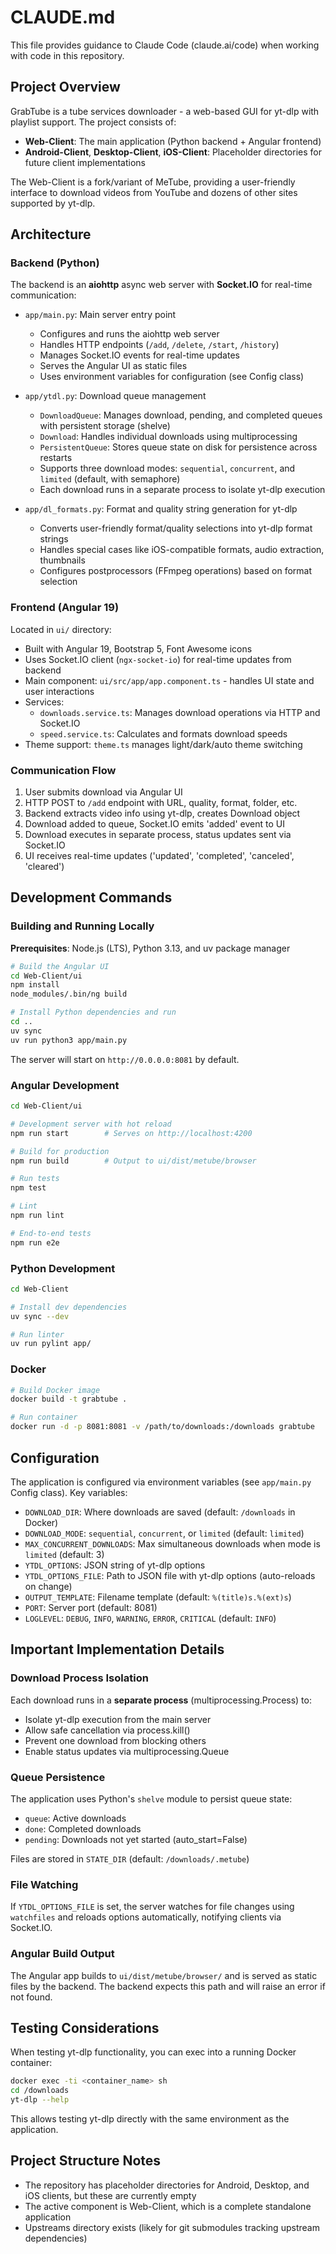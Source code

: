 # CLAUDE.md

This file provides guidance to Claude Code (claude.ai/code) when working with code in this repository.

## Project Overview

GrabTube is a tube services downloader - a web-based GUI for yt-dlp with playlist support. The project consists of:
- **Web-Client**: The main application (Python backend + Angular frontend)
- **Android-Client**, **Desktop-Client**, **iOS-Client**: Placeholder directories for future client implementations

The Web-Client is a fork/variant of MeTube, providing a user-friendly interface to download videos from YouTube and dozens of other sites supported by yt-dlp.

## Architecture

### Backend (Python)
The backend is an **aiohttp** async web server with **Socket.IO** for real-time communication:

- `app/main.py`: Main server entry point
  - Configures and runs the aiohttp web server
  - Handles HTTP endpoints (`/add`, `/delete`, `/start`, `/history`)
  - Manages Socket.IO events for real-time updates
  - Serves the Angular UI as static files
  - Uses environment variables for configuration (see Config class)

- `app/ytdl.py`: Download queue management
  - `DownloadQueue`: Manages download, pending, and completed queues with persistent storage (shelve)
  - `Download`: Handles individual downloads using multiprocessing
  - `PersistentQueue`: Stores queue state on disk for persistence across restarts
  - Supports three download modes: `sequential`, `concurrent`, and `limited` (default, with semaphore)
  - Each download runs in a separate process to isolate yt-dlp execution

- `app/dl_formats.py`: Format and quality string generation for yt-dlp
  - Converts user-friendly format/quality selections into yt-dlp format strings
  - Handles special cases like iOS-compatible formats, audio extraction, thumbnails
  - Configures postprocessors (FFmpeg operations) based on format selection

### Frontend (Angular 19)
Located in `ui/` directory:

- Built with Angular 19, Bootstrap 5, Font Awesome icons
- Uses Socket.IO client (`ngx-socket-io`) for real-time updates from backend
- Main component: `ui/src/app/app.component.ts` - handles UI state and user interactions
- Services:
  - `downloads.service.ts`: Manages download operations via HTTP and Socket.IO
  - `speed.service.ts`: Calculates and formats download speeds
- Theme support: `theme.ts` manages light/dark/auto theme switching

### Communication Flow
1. User submits download via Angular UI
2. HTTP POST to `/add` endpoint with URL, quality, format, folder, etc.
3. Backend extracts video info using yt-dlp, creates Download object
4. Download added to queue, Socket.IO emits 'added' event to UI
5. Download executes in separate process, status updates sent via Socket.IO
6. UI receives real-time updates ('updated', 'completed', 'canceled', 'cleared')

## Development Commands

### Building and Running Locally

**Prerequisites**: Node.js (LTS), Python 3.13, and uv package manager

```bash
# Build the Angular UI
cd Web-Client/ui
npm install
node_modules/.bin/ng build

# Install Python dependencies and run
cd ..
uv sync
uv run python3 app/main.py
```

The server will start on `http://0.0.0.0:8081` by default.

### Angular Development

```bash
cd Web-Client/ui

# Development server with hot reload
npm run start        # Serves on http://localhost:4200

# Build for production
npm run build        # Output to ui/dist/metube/browser

# Run tests
npm test

# Lint
npm run lint

# End-to-end tests
npm run e2e
```

### Python Development

```bash
cd Web-Client

# Install dev dependencies
uv sync --dev

# Run linter
uv run pylint app/
```

### Docker

```bash
# Build Docker image
docker build -t grabtube .

# Run container
docker run -d -p 8081:8081 -v /path/to/downloads:/downloads grabtube
```

## Configuration

The application is configured via environment variables (see `app/main.py` Config class). Key variables:

- `DOWNLOAD_DIR`: Where downloads are saved (default: `/downloads` in Docker)
- `DOWNLOAD_MODE`: `sequential`, `concurrent`, or `limited` (default: `limited`)
- `MAX_CONCURRENT_DOWNLOADS`: Max simultaneous downloads when mode is `limited` (default: 3)
- `YTDL_OPTIONS`: JSON string of yt-dlp options
- `YTDL_OPTIONS_FILE`: Path to JSON file with yt-dlp options (auto-reloads on change)
- `OUTPUT_TEMPLATE`: Filename template (default: `%(title)s.%(ext)s`)
- `PORT`: Server port (default: 8081)
- `LOGLEVEL`: `DEBUG`, `INFO`, `WARNING`, `ERROR`, `CRITICAL` (default: `INFO`)

## Important Implementation Details

### Download Process Isolation
Each download runs in a **separate process** (multiprocessing.Process) to:
- Isolate yt-dlp execution from the main server
- Allow safe cancellation via process.kill()
- Prevent one download from blocking others
- Enable status updates via multiprocessing.Queue

### Queue Persistence
The application uses Python's `shelve` module to persist queue state:
- `queue`: Active downloads
- `done`: Completed downloads
- `pending`: Downloads not yet started (auto_start=False)

Files are stored in `STATE_DIR` (default: `/downloads/.metube`)

### File Watching
If `YTDL_OPTIONS_FILE` is set, the server watches for file changes using `watchfiles` and reloads options automatically, notifying clients via Socket.IO.

### Angular Build Output
The Angular app builds to `ui/dist/metube/browser/` and is served as static files by the backend. The backend expects this path and will raise an error if not found.

## Testing Considerations

When testing yt-dlp functionality, you can exec into a running Docker container:
```bash
docker exec -ti <container_name> sh
cd /downloads
yt-dlp --help
```

This allows testing yt-dlp directly with the same environment as the application.

## Project Structure Notes

- The repository has placeholder directories for Android, Desktop, and iOS clients, but these are currently empty
- The active component is Web-Client, which is a complete standalone application
- Upstreams directory exists (likely for git submodules tracking upstream dependencies)
